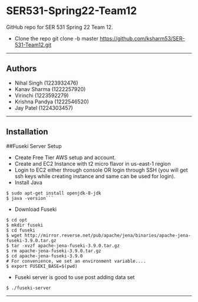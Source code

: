 # SER531-Spring22-Team12

GitHub repo for SER 531 Spring 22 Team 12.

* Clone the repo git clone -b master https://github.com/ksharm53/SER-531-Team12.git


--------------------------------------------------------------------------------------------------------------------------------------------
Authors
--------------------------------------------------------------------------------------------------------------------------------------------
- Nihal Singh (1223932476)
- Kanav Sharma (1222257920)
- Virinchi (1223592279)
- Krishna Pandya (1222546520)
- Jay Patel (1224303457)

--------------------------------------------------------------------------------------------------------------------------------------------
Installation
--------------------------------------------------------------------------------------------------------------------------------------------
##Fuseki Server Setup
- Create Free Tier AWS setup and account.
- Create and EC2 Instance with t2 micro flavor in us-east-1 region
- Login to EC2 either through console OR login through SSH (you will get ssh keys while creating instance and same can be used for login).
- Install Java
```$ sudo apt-get update
$ sudo apt-get install openjdk-8-jdk
$ java -version```
```
- Download Fuseki
```$ mkdir opt
$ cd opt
$ mkdir fuseki
$ cd fuseki
$ wget http://mirror.reverse.net/pub/apache/jena/binaries/apache-jena-fuseki-3.9.0.tar.gz
$ tar -xvzf apache-jena-fuseki-3.9.0.tar.gz
$ rm apache-jena-fuseki-3.9.0.tar.gz
$ cd apache-jena-fuseki-3.9.0
# For convenience, we set an environment variable....
$ export FUSEKI_BASE=$(pwd)
```
- Fuseki server is good to use post adding data set
```
$ ./fuseki-server
```




 --------------------------------------------------------------------------------------------------------------------------------------------
